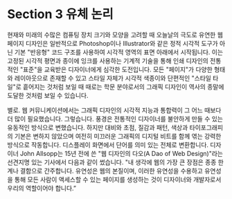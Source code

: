 # Section 3 유체 논리

현재와 ​​미래의 수많은 컴퓨팅 장치 크기와 모양을 고려할 때 오늘날의 극도로 유연한 웹 페이지 디자인은 일반적으로 Photoshop이나 Illustrator와 같은 정적 시각적 도구가 아닌 기본 "반응형" 코드 구조를 사용하여 시각적 영역의 표면 아래에서 시작됩니다. 이는 고정된 시각적 평면과 종이에 잉크를 사용하는 기계적 기술을 통해 인쇄 디자인의 전통적인 "표준"을 교육받은 디자이너에게 심각한 도전입니다. 모든 "페이지"가 ​​다양한 형태와 레이아웃으로 존재할 수 있고 스타일 자체가 시각적 색종이와 단편적인 "스타일 타일"로 흩어지는 것처럼 보일 때 때로는 학문 분야로서의 그래픽 디자인이 역사의 종말에 도달한 것처럼 보일 수 있습니다.

별로. 웹 커뮤니케이션에서는 그래픽 디자인의 시각적 지능과 통합력이 그 어느 때보다 더 많이 필요했습니다. 그렇습니다. 풍경은 전통적인 디자이너를 불안하게 만들 수 있는 유동적인 방식으로 변했습니다. 하지만 대비와 초점, 질감과 패턴, 색상과 타이포그래피의 기본은 변하지 않았으며 여전히 미끄러운 그래픽의 디지털 비트를 함께 엮는 강력한 방식으로 작동합니다. 디스플레이 화면에서 단어를 의미 있는 전체로 변환합니다. 디자이너 John Allsopp는 15년 전에 쓴 "웹 디자인의 다오(A Dao of Web Design)"라는 선견지명 있는 기사에서 다음과 같이 썼습니다. "내 생각에 웹의 가장 큰 장점은 종종 한계나 결함으로 간주합니다. 유연성은 웹의 본질이며, 이러한 유연성을 수용하고 유연성을 통해 모든 사람이 액세스할 수 있는 페이지를 생성하는 것이 디자이너와 개발자로서 우리의 역할이어야 합니다.”
